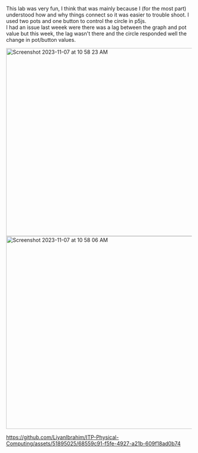 This lab was very fun, I think that was mainly because I (for the most part) understood how and why things connect so it was easier to trouble shoot. I used two pots and one button to control the circle in p5js. </br> 
I had an issue last weeek were there was a lag between the graph and pot value but this week, the lag wasn't there and the circle responded well the change in pot/button values. 

<img width="510" alt="Screenshot 2023-11-07 at 10 58 23 AM" src="https://github.com/LiyanIbrahim/ITP-Physical-Computing/assets/51895025/662a92ea-f2e1-42e2-bb99-9088624c204b">
<img width="523" alt="Screenshot 2023-11-07 at 10 58 06 AM" src="https://github.com/LiyanIbrahim/ITP-Physical-Computing/assets/51895025/b7af45b2-7693-457f-a139-f961c79dbddf">


https://github.com/LiyanIbrahim/ITP-Physical-Computing/assets/51895025/68559c91-f5fe-4927-a21b-609f18ad0b74

